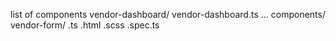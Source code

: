 list of components
vendor-dashboard/
    vendor-dashboard.ts ...
    components/
        vendor-form/
            .ts .html .scss .spec.ts

